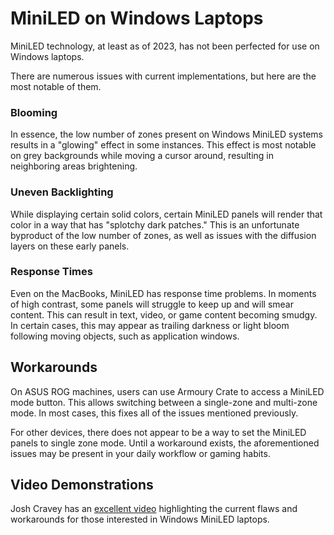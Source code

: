 # MiniLED on Windows Laptops
MiniLED technology, at least as of 2023, has not been perfected for use on Windows laptops.

There are numerous issues with current implementations, but here are the most notable of them.

### Blooming
In essence, the low number of zones present on Windows MiniLED systems results in a "glowing" effect in some instances.
This effect is most notable on grey backgrounds while moving a cursor around, resulting in neighboring areas brightening.

### Uneven Backlighting 
While displaying certain solid colors, certain MiniLED panels will render that color in a way that has "splotchy dark patches."
This is an unfortunate byproduct of the low number of zones, as well as issues with the diffusion layers on these early panels.

### Response Times
Even on the MacBooks, MiniLED has response time problems. In moments of high contrast, some panels will struggle to keep up and will smear content.
This can result in text, video, or game content becoming smudgy.
In certain cases, this may appear as trailing darkness or light bloom following moving objects, such as application windows.

## Workarounds
On ASUS ROG machines, users can use Armoury Crate to access a MiniLED mode button.
This allows switching between a single-zone and multi-zone mode.
In most cases, this fixes all of the issues mentioned previously.

For other devices, there does not appear to be a way to set the MiniLED panels to single zone mode.
Until a workaround exists, the aforementioned issues may be present in your daily workflow or gaming habits.


## Video Demonstrations
Josh Cravey has an [excellent video](https://youtu.be/5uF0Uk-mlUc) highlighting the current flaws and workarounds for those interested in Windows MiniLED laptops.
